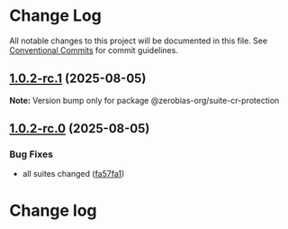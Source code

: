 # Change Log

All notable changes to this project will be documented in this file.
See [Conventional Commits](https://conventionalcommits.org) for commit guidelines.

## [1.0.2-rc.1](https://github.com/zerobias-org/suite/compare/@zerobias-org/suite-cr-protection@1.0.2-rc.0...@zerobias-org/suite-cr-protection@1.0.2-rc.1) (2025-08-05)

**Note:** Version bump only for package @zerobias-org/suite-cr-protection





## [1.0.2-rc.0](https://github.com/zerobias-org/suite/compare/@zerobias-org/suite-cr-protection@1.0.1...@zerobias-org/suite-cr-protection@1.0.2-rc.0) (2025-08-05)


### Bug Fixes

* all suites changed ([fa57fa1](https://github.com/zerobias-org/suite/commit/fa57fa1af7628003297df46b2d7740fe95bd2666))





# Change log
